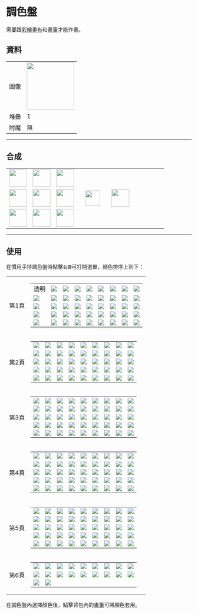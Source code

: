 # 調色盤
需要跟[彩繪畫布](draw_map.md)和[畫筆](pen.md)才能作畫。

## 資料
<table>
    <tr><td>圖像</td><td><img src="https://i.imgur.com/skbOVM5.gif" width="128"/></td></tr>
    <tr><td align="end">堆疊</td><td>1</td></tr>
    <tr><td align="end">附魔</td><td>無</td></tr>
</table>

---

## 合成
<table>
    <tr><td><img src="https://i.imgur.com/hSZ7kwS.png" width="48"/></td><td><img src="https://i.imgur.com/hSZ7kwS.png" width="48"/></td><td><img src="https://i.imgur.com/hSZ7kwS.png" width="48"/></td><td colspan="3"></td></tr>
    <tr><td><img src="https://i.imgur.com/hSZ7kwS.png" width="48"/></td><td><img src="https://i.imgur.com/RnoRJkd.png" width="48"/></td><td><img src="https://i.imgur.com/hSZ7kwS.png" width="48"/></td><td width="70" align="center"><img src="https://i.imgur.com/VE0KqIE.png" width="40"/></td><td><img src="https://i.imgur.com/skbOVM5.gif" width="48"/></td><td width="70"></td></tr>
    <tr><td><img src="https://i.imgur.com/hSZ7kwS.png" width="48"/></td><td><img src="https://i.imgur.com/hSZ7kwS.png" width="48"/></td><td><img src="https://i.imgur.com/hSZ7kwS.png" width="48"/></td><td colspan="3"></td></tr>
</table>

---

## 使用
在慣用手持調色盤時點擊`右鍵`可打開選單，顏色排序上到下：  

<table>
    <tr>
        <td>第1頁</td>
        <td>
            <table>
                <tr><td align="center">透明</td><td><img src="https://singlecolorimage.com/get/0d0d0d/40x40"/></td><td><img src="https://singlecolorimage.com/get/111111/40x40"/></td><td><img src="https://singlecolorimage.com/get/151515/40x40"/></td><td><img src="https://singlecolorimage.com/get/191919/40x40"/></td><td><img src="https://singlecolorimage.com/get/282828/40x40"/></td><td><img src="https://singlecolorimage.com/get/2e3030/40x40"/></td><td><img src="https://singlecolorimage.com/get/353535/40x40"/></td><td><img src="https://singlecolorimage.com/get/343434/40x40"/></td></tr>
                <tr><td><img src="https://singlecolorimage.com/get/3b3b3b/40x40"/></td><td><img src="https://singlecolorimage.com/get/3d4040/40x40"/></td><td><img src="https://singlecolorimage.com/get/414141/40x40"/></td><td><img src="https://singlecolorimage.com/get/464646/40x40"/></td><td><img src="https://singlecolorimage.com/get/4c4c4c/40x40"/></td><td><img src="https://singlecolorimage.com/get/4b4f4f/40x40"/></td><td><img src="https://singlecolorimage.com/get/4f4f4f/40x40"/></td><td><img src="https://singlecolorimage.com/get/515151/40x40"/></td><td><img src="https://singlecolorimage.com/get/575c5c/40x40"/></td></tr>
                <tr><td><img src="https://singlecolorimage.com/get/565656/40x40"/></td><td><img src="https://singlecolorimage.com/get/585858/40x40"/></td><td><img src="https://singlecolorimage.com/get/565861/40x40"/></td><td><img src="https://singlecolorimage.com/get/606060/40x40"/></td><td><img src="https://singlecolorimage.com/get/646464/40x40"/></td><td><img src="https://singlecolorimage.com/get/696969/40x40"/></td><td><img src="https://singlecolorimage.com/get/6c6c6c/40x40"/></td><td><img src="https://singlecolorimage.com/get/707070/40x40"/></td><td><img src="https://singlecolorimage.com/get/757575/40x40"/></td></tr>
                <tr><td><img src="https://singlecolorimage.com/get/878581/40x40"/></td><td><img src="https://singlecolorimage.com/get/848484/40x40"/></td><td><img src="https://singlecolorimage.com/get/878787/40x40"/></td><td><img src="https://singlecolorimage.com/get/8c8c8c/40x40"/></td><td><img src="https://singlecolorimage.com/get/909090/40x40"/></td><td><img src="https://singlecolorimage.com/get/999999/40x40"/></td><td><img src="https://singlecolorimage.com/get/a7a7a7/40x40"/></td><td><img src="https://singlecolorimage.com/get/ababab/40x40"/></td><td><img src="https://singlecolorimage.com/get/b4b1ac/40x40"/></td></tr>
                <tr><td><img src="https://singlecolorimage.com/get/b4b4b4/40x40"/></td><td><img src="https://singlecolorimage.com/get/c7c7c7/40x40"/></td><td><img src="https://singlecolorimage.com/get/dcdcdc/40x40"/></td><td><img src="https://singlecolorimage.com/get/fffcf5/40x40"/></td><td><img src="https://singlecolorimage.com/get/ffffff/40x40"/></td><td><img src="https://singlecolorimage.com/get/b40000/40x40"/></td><td><img src="https://singlecolorimage.com/get/dc0000/40x40"/></td><td><img src="https://singlecolorimage.com/get/ff0000/40x40"/></td><td><img src="https://singlecolorimage.com/get/870000/40x40"/></td></tr>
            </table>
        </td>
    </tr>
    <tr>
        <td>第2頁</td>
        <td>
            <table>
                <tr><td><img src="https://singlecolorimage.com/get/6c2424/40x40"/></td><td><img src="https://singlecolorimage.com/get/842c2c/40x40"/></td><td><img src="https://singlecolorimage.com/get/993333/40x40"/></td><td><img src="https://singlecolorimage.com/get/511b1b/40x40"/></td><td><img src="https://singlecolorimage.com/get/641919/40x40"/></td><td><img src="https://singlecolorimage.com/get/600100/40x40"/></td><td><img src="https://singlecolorimage.com/get/4f0100/40x40"/></td><td><img src="https://singlecolorimage.com/get/3b0100/40x40"/></td><td><img src="https://singlecolorimage.com/get/700200/40x40"/></td></tr>
                <tr><td><img src="https://singlecolorimage.com/get/4b1f18/40x40"/></td><td><img src="https://singlecolorimage.com/get/7a3327/40x40"/></td><td><img src="https://singlecolorimage.com/get/8e3c2e/40x40"/></td><td><img src="https://singlecolorimage.com/get/642a20/40x40"/></td><td><img src="https://singlecolorimage.com/get/5f4b45/40x40"/></td><td><img src="https://singlecolorimage.com/get/876b62/40x40"/></td><td><img src="https://singlecolorimage.com/get/281c18/40x40"/></td><td><img src="https://singlecolorimage.com/get/1e1512/40x40"/></td><td><img src="https://singlecolorimage.com/get/745c54/40x40"/></td></tr>
                <tr><td><img src="https://singlecolorimage.com/get/473833/40x40"/></td><td><img src="https://singlecolorimage.com/get/31231e/40x40"/></td><td><img src="https://singlecolorimage.com/get/1a0f0b/40x40"/></td><td><img src="https://singlecolorimage.com/get/392923/40x40"/></td><td><img src="https://singlecolorimage.com/get/130b08/40x40"/></td><td><img src="https://singlecolorimage.com/get/1f120d/40x40"/></td><td><img src="https://singlecolorimage.com/get/251610/40x40"/></td><td><img src="https://singlecolorimage.com/get/6e5d55/40x40"/></td><td><img src="https://singlecolorimage.com/get/937c71/40x40"/></td></tr>
                <tr><td><img src="https://singlecolorimage.com/get/b4988a/40x40"/></td><td><img src="https://singlecolorimage.com/get/d1b1a1/40x40"/></td><td><img src="https://singlecolorimage.com/get/281a12/40x40"/></td><td><img src="https://singlecolorimage.com/get/4c3223/40x40"/></td><td><img src="https://singlecolorimage.com/get/703919/40x40"/></td><td><img src="https://singlecolorimage.com/get/89461f/40x40"/></td><td><img src="https://singlecolorimage.com/get/542b13/40x40"/></td><td><img src="https://singlecolorimage.com/get/412b1e/40x40"/></td><td><img src="https://singlecolorimage.com/get/9f5224/40x40"/></td></tr>
                <tr><td><img src="https://singlecolorimage.com/get/352318/40x40"/></td><td><img src="https://singlecolorimage.com/get/ba967e/40x40"/></td><td><img src="https://singlecolorimage.com/get/725c4d/40x40"/></td><td><img src="https://singlecolorimage.com/get/d8af93/40x40"/></td><td><img src="https://singlecolorimage.com/get/987b67/40x40"/></td><td><img src="https://singlecolorimage.com/get/6a4c36/40x40"/></td><td><img src="https://singlecolorimage.com/get/976d4d/40x40"/></td><td><img src="https://singlecolorimage.com/get/4f3928/40x40"/></td><td><img src="https://singlecolorimage.com/get/825e42/40x40"/></td></tr>
            </table>
        </td>
    </tr>
    <tr>
        <td>第3頁</td>
        <td>
            <table>
                <tr><td><img src="https://singlecolorimage.com/get/5b3c22/40x40"/></td><td><img src="https://singlecolorimage.com/get/985924/40x40"/></td><td><img src="https://singlecolorimage.com/get/ba6d2c/40x40"/></td><td><img src="https://singlecolorimage.com/get/72431b/40x40"/></td><td><img src="https://singlecolorimage.com/get/d87f33/40x40"/></td><td><img src="https://singlecolorimage.com/get/815631/40x40"/></td><td><img src="https://singlecolorimage.com/get/6f4a2a/40x40"/></td><td><img src="https://singlecolorimage.com/get/442d19/40x40"/></td><td><img src="https://singlecolorimage.com/get/483524/40x40"/></td></tr>
                <tr><td><img src="https://singlecolorimage.com/get/58412c/40x40"/></td><td><img src="https://singlecolorimage.com/get/36281b/40x40"/></td><td><img src="https://singlecolorimage.com/get/664c33/40x40"/></td><td><img src="https://singlecolorimage.com/get/835d19/40x40"/></td><td><img src="https://singlecolorimage.com/get/a0721f/40x40"/></td><td><img src="https://singlecolorimage.com/get/624613/40x40"/></td><td><img src="https://singlecolorimage.com/get/ba8524/40x40"/></td><td><img src="https://singlecolorimage.com/get/7b663e/40x40"/></td><td><img src="https://singlecolorimage.com/get/8f7748/40x40"/></td></tr>
                <tr><td><img src="https://singlecolorimage.com/get/dcd9d3/40x40"/></td><td><img src="https://singlecolorimage.com/get/4b3f26/40x40"/></td><td><img src="https://singlecolorimage.com/get/645432/40x40"/></td><td><img src="https://singlecolorimage.com/get/aea473/40x40"/></td><td><img src="https://singlecolorimage.com/get/f7e9a3/40x40"/></td><td><img src="https://singlecolorimage.com/get/d5c98c/40x40"/></td><td><img src="https://singlecolorimage.com/get/827b56/40x40"/></td><td><img src="https://singlecolorimage.com/get/faee4d/40x40"/></td><td><img src="https://singlecolorimage.com/get/d7cd42/40x40"/></td></tr>
                <tr><td><img src="https://singlecolorimage.com/get/b0a836/40x40"/></td><td><img src="https://singlecolorimage.com/get/847e28/40x40"/></td><td><img src="https://singlecolorimage.com/get/a1a124/40x40"/></td><td><img src="https://singlecolorimage.com/get/c5c52c/40x40"/></td><td><img src="https://singlecolorimage.com/get/e5e533/40x40"/></td><td><img src="https://singlecolorimage.com/get/79791b/40x40"/></td><td><img src="https://singlecolorimage.com/get/35391d/40x40"/></td><td><img src="https://singlecolorimage.com/get/282b16/40x40"/></td><td><img src="https://singlecolorimage.com/get/414624/40x40"/></td></tr>
                <tr><td><img src="https://singlecolorimage.com/get/4c522a/40x40"/></td><td><img src="https://singlecolorimage.com/get/363d1c/40x40"/></td><td><img src="https://singlecolorimage.com/get/58642d/40x40"/></td><td><img src="https://singlecolorimage.com/get/677535/40x40"/></td><td><img src="https://singlecolorimage.com/get/485225/40x40"/></td><td><img src="https://singlecolorimage.com/get/485924/40x40"/></td><td><img src="https://singlecolorimage.com/get/586d2c/40x40"/></td><td><img src="https://singlecolorimage.com/get/36431b/40x40"/></td><td><img src="https://singlecolorimage.com/get/667f33/40x40"/></td></tr>
            </table>
        </td>
    </tr>
    <tr>
        <td>第4頁</td>
        <td>
            <table>
                <tr><td><img src="https://singlecolorimage.com/get/435e1d/40x40"/></td><td><img src="https://singlecolorimage.com/get/7fb238/40x40"/></td><td><img src="https://singlecolorimage.com/get/597d27/40x40"/></td><td><img src="https://singlecolorimage.com/get/6d9930/40x40"/></td><td><img src="https://singlecolorimage.com/get/7fcc19/40x40"/></td><td><img src="https://singlecolorimage.com/get/436c0d/40x40"/></td><td><img src="https://singlecolorimage.com/get/6db015/40x40"/></td><td><img src="https://singlecolorimage.com/get/599011/40x40"/></td><td><img src="https://singlecolorimage.com/get/005700/40x40"/></td></tr>
                <tr><td><img src="https://singlecolorimage.com/get/006a00/40x40"/></td><td><img src="https://singlecolorimage.com/get/007c00/40x40"/></td><td><img src="https://singlecolorimage.com/get/004100/40x40"/></td><td><img src="https://singlecolorimage.com/get/009928/40x40"/></td><td><img src="https://singlecolorimage.com/get/00721e/40x40"/></td><td><img src="https://singlecolorimage.com/get/00d93a/40x40"/></td><td><img src="https://singlecolorimage.com/get/00bb32/40x40"/></td><td><img src="https://singlecolorimage.com/get/597569/40x40"/></td><td><img src="https://singlecolorimage.com/get/6d9081/40x40"/></td></tr>
                <tr><td><img src="https://singlecolorimage.com/get/43584f/40x40"/></td><td><img src="https://singlecolorimage.com/get/7fa796/40x40"/></td><td><img src="https://singlecolorimage.com/get/0e7f5d/40x40"/></td><td><img src="https://singlecolorimage.com/get/119b72/40x40"/></td><td><img src="https://singlecolorimage.com/get/0a5f46/40x40"/></td><td><img src="https://singlecolorimage.com/get/14b485/40x40"/></td><td><img src="https://singlecolorimage.com/get/5cdbd5/40x40"/></td><td><img src="https://singlecolorimage.com/get/4fbcb7/40x40"/></td><td><img src="https://singlecolorimage.com/get/307370/40x40"/></td></tr>
                <tr><td><img src="https://singlecolorimage.com/get/409a96/40x40"/></td><td><img src="https://singlecolorimage.com/get/286462/40x40"/></td><td><img src="https://singlecolorimage.com/get/327a78/40x40"/></td><td><img src="https://singlecolorimage.com/get/3a8e8c/40x40"/></td><td><img src="https://singlecolorimage.com/get/1e4b4a/40x40"/></td><td><img src="https://singlecolorimage.com/get/0b4246/40x40"/></td><td><img src="https://singlecolorimage.com/get/167e86/40x40"/></td><td><img src="https://singlecolorimage.com/get/126c73/40x40"/></td><td><img src="https://singlecolorimage.com/get/0f585e/40x40"/></td></tr>
                <tr><td><img src="https://singlecolorimage.com/get/4c7f99/40x40"/></td><td><img src="https://singlecolorimage.com/get/284351/40x40"/></td><td><img src="https://singlecolorimage.com/get/416d84/40x40"/></td><td><img src="https://singlecolorimage.com/get/35596c/40x40"/></td><td><img src="https://singlecolorimage.com/get/486c98/40x40"/></td><td><img src="https://singlecolorimage.com/get/365172/40x40"/></td><td><img src="https://singlecolorimage.com/get/5884ba/40x40"/></td><td><img src="https://singlecolorimage.com/get/6699d8/40x40"/></td><td><img src="https://singlecolorimage.com/get/3f6edc/40x40"/></td></tr>
            </table>
        </td>
    </tr>
    <tr>
        <td>第5頁</td>
        <td>
            <table>
                <tr><td><img src="https://singlecolorimage.com/get/4a80ff/40x40"/></td><td><img src="https://singlecolorimage.com/get/345ab4/40x40"/></td><td><img src="https://singlecolorimage.com/get/274387/40x40"/></td><td><img src="https://singlecolorimage.com/get/737681/40x40"/></td><td><img src="https://singlecolorimage.com/get/a4a8b8/40x40"/></td><td><img src="https://singlecolorimage.com/get/334cb2/40x40"/></td><td><img src="https://singlecolorimage.com/get/1b285e/40x40"/></td><td><img src="https://singlecolorimage.com/get/2c4199/40x40"/></td><td><img src="https://singlecolorimage.com/get/24357d/40x40"/></td></tr>
                <tr><td><img src="https://singlecolorimage.com/get/8d909e/40x40"/></td><td><img src="https://singlecolorimage.com/get/7070b4/40x40"/></td><td><img src="https://singlecolorimage.com/get/8a8adc/40x40"/></td><td><img src="https://singlecolorimage.com/get/a0a0ff/40x40"/></td><td><img src="https://singlecolorimage.com/get/545487/40x40"/></td><td><img src="https://singlecolorimage.com/get/2d2db4/40x40"/></td><td><img src="https://singlecolorimage.com/get/3737dc/40x40"/></td><td><img src="https://singlecolorimage.com/get/4040ff/40x40"/></td><td><img src="https://singlecolorimage.com/get/212187/40x40"/></td></tr>
                <tr><td><img src="https://singlecolorimage.com/get/605d77/40x40"/></td><td><img src="https://singlecolorimage.com/get/3b3949/40x40"/></td><td><img src="https://singlecolorimage.com/get/706c8a/40x40"/></td><td><img src="https://singlecolorimage.com/get/4f4c61/40x40"/></td><td><img src="https://singlecolorimage.com/get/41354f/40x40"/></td><td><img src="https://singlecolorimage.com/get/4c3e5c/40x40"/></td><td><img src="https://singlecolorimage.com/get/352b40/40x40"/></td><td><img src="https://singlecolorimage.com/get/282030/40x40"/></td><td><img src="https://singlecolorimage.com/get/592c7d/40x40"/></td></tr>
                <tr><td><img src="https://singlecolorimage.com/get/6d3699/40x40"/></td><td><img src="https://singlecolorimage.com/get/7f3fb2/40x40"/></td><td><img src="https://singlecolorimage.com/get/43215e/40x40"/></td><td><img src="https://singlecolorimage.com/get/7d3598/40x40"/></td><td><img src="https://singlecolorimage.com/get/9941ba/40x40"/></td><td><img src="https://singlecolorimage.com/get/b24cd8/40x40"/></td><td><img src="https://singlecolorimage.com/get/5e2872/40x40"/></td><td><img src="https://singlecolorimage.com/get/4a2535/40x40"/></td><td><img src="https://singlecolorimage.com/get/562c3e/40x40"/></td></tr>
                <tr><td><img src="https://singlecolorimage.com/get/3c1f2b/40x40"/></td><td><img src="https://singlecolorimage.com/get/2d1720/40x40"/></td><td><img src="https://singlecolorimage.com/get/682c44/40x40"/></td><td><img src="https://singlecolorimage.com/get/943f61/40x40"/></td><td><img src="https://singlecolorimage.com/get/4e2133/40x40"/></td><td><img src="https://singlecolorimage.com/get/7f3653/40x40"/></td><td><img src="https://singlecolorimage.com/get/4e2e39/40x40"/></td><td><img src="https://singlecolorimage.com/get/693d4c/40x40"/></td><td><img src="https://singlecolorimage.com/get/804b5d/40x40"/></td></tr>
            </table>
        </td>
    </tr>
    <tr>
        <td>第6頁</td>
        <td>
            <table>
                <tr><td><img src="https://singlecolorimage.com/get/95576c/40x40"/></td><td><img src="https://singlecolorimage.com/get/aa5974/40x40"/></td><td><img src="https://singlecolorimage.com/get/d06d8e/40x40"/></td><td><img src="https://singlecolorimage.com/get/f27fa5/40x40"/></td><td><img src="https://singlecolorimage.com/get/804357/40x40"/></td><td><img src="https://singlecolorimage.com/get/56333e/40x40"/></td><td><img src="https://singlecolorimage.com/get/40262e/40x40"/></td><td><img src="https://singlecolorimage.com/get/7a4958/40x40"/></td><td><img src="https://singlecolorimage.com/get/693e4b/40x40"/></td></tr>
                <tr><td><img src="https://singlecolorimage.com/get/4f1519/40x40"/></td><td><img src="https://singlecolorimage.com/get/401114/40x40"/></td><td><img src="https://singlecolorimage.com/get/5c191d/40x40"/></td><td><img src="https://singlecolorimage.com/get/300d0f/40x40"/></td><td><img src="https://singlecolorimage.com/get/542829/40x40"/></td><td><img src="https://singlecolorimage.com/get/703637/40x40"/></td><td><img src="https://singlecolorimage.com/get/8a4243/40x40"/></td><td><img src="https://singlecolorimage.com/get/a04d4e/40x40"/></td><td><img src="https://singlecolorimage.com/get/852122/40x40"/></td></tr>
                <tr><td><img src="https://singlecolorimage.com/get/a3292a/40x40"/></td><td><img src="https://singlecolorimage.com/get/bd3031/40x40"/></td></tr>
            </table>
        </td>
    </tr>
</table>




在調色盤內選擇顏色後，點擊背包內的[畫筆](pen.md)可將顏色套用。